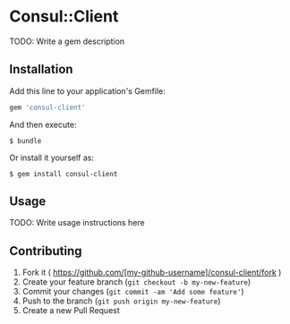 # Consul::Client

TODO: Write a gem description

## Installation

Add this line to your application's Gemfile:

```ruby
gem 'consul-client'
```

And then execute:

    $ bundle

Or install it yourself as:

    $ gem install consul-client

## Usage

TODO: Write usage instructions here

## Contributing

1. Fork it ( https://github.com/[my-github-username]/consul-client/fork )
2. Create your feature branch (`git checkout -b my-new-feature`)
3. Commit your changes (`git commit -am 'Add some feature'`)
4. Push to the branch (`git push origin my-new-feature`)
5. Create a new Pull Request
